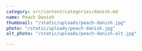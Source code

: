 ```yaml
---
category: src/content/categories/danish.md
name: Peach Danish
thumbnail: "/static/uploads/peach-danish.jpg"
photo: "/static/uploads/peach-danish.jpg"
alt_photo: "/static/uploads/peach-danish-alt.jpg"

---
```

